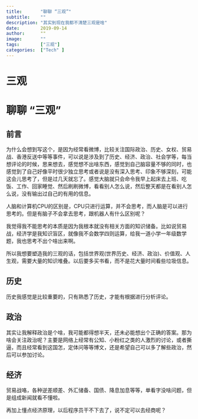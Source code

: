 ```yaml
---
title:       "聊聊 “三观”"
subtitle:    ""
description: "其实到现在我都不清楚三观是啥"
date:        2019-09-14
author:      ""
image:       ""
tags:        ["三观"]
categories:  ["Tech" ]
---
```


# 三观

# 

# 聊聊 “三观”

## 前言

为什么会想到写这个，是因为经常看微博，比较关注国际政治、历史、女权、贸易战、香港反送中等等事件，可以说是涉及到了历史、经济、政治、社会学等，每当想评论的时候，思来想去，感觉想不出啥东西，感觉到自己脑容量不够的同时，也感觉到了自己好像平时很少独立思考或者说是没有深入思考、印象不够深刻，可能这会儿思考了，但是过几天就忘了。感觉大脑就只会命令我早上起床去上班、吃饭、工作、回家睡觉、然后刷刷微博，看看别人怎么说，然后整天都是在看别人怎么说，没有输出过自己的有用的信息。

人脑和计算机CPU的区别是，CPU只进行运算，并不会思考，而人脑是可以进行思考的。但是有脑子不会拿去思考，跟机器人有什么区别呢？

我觉得我不能思考的本质是因为我根本就没有相关方面的知识储备。比如说贸易战，经济学是我知识盲区，就像我不会数学四则运算，给我一道小学一年级数学题，我也思考不出个啥出来啊。

所以我想要塑造我的三观的话，包括世界观(世界历史、经济、政治)、价值观、人生观，需要大量的知识堆叠。以后要多买书看，而不是花大量时间看些垃圾信息。

## 历史

历史我感觉是比较重要的，只有熟悉了历史，才能有根据进行分析评论。

## 政治

其实让我解释政治是个啥，我可能都得想半天，还未必能想出个正确的答案。那为啥会关注政治呢？主要是网络上经常有公知、小粉红之类的人激烈的讨论，或者撕逼，而且经常看到这国怎，定体问等等博文，还是希望自己可以多了解些政治，然后可以参加讨论。

## 经济

贸易战咯，各种逆差顺差、外汇储备、国债、降息加息等等，单看字没啥问题，但是组成新闻就看不懂啦。

再加上懂点经济原理，以后程序员干不下去了，说不定可以去经商呢？



